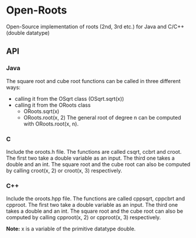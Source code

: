 # Open-Roots
Open-Source implementation of roots (2nd, 3rd etc.) for Java and C/C++ (double datatype)

## API
### Java
The square root and cube root functions can be called in three different ways:
  - calling it from the OSqrt class (OSqrt.sqrt(x))
  - calling it from the ORoots class
    - ORoots.sqrt(x)
    - ORoots.root(x, 2)
The general root of degree n can be computed with ORoots.root(x, n).

### C
Include the oroots.h file. The functions are called csqrt, ccbrt and croot.
The first two take a double variable as an input. The third one takes a double and an int.
The square root and the cube root can also be computed by calling croot(x, 2) or croot(x, 3) respectively.

### C++
Include the oroots.hpp file. The functions are called cppsqrt, cppcbrt and cpproot.
The first two take a double variable as an input. The third one takes a double and an int.
The square root and the cube root can also be computed by calling cpproot(x, 2) or cpproot(x, 3) respectively.

**Note:** x is a variable of the primitive datatype double.
